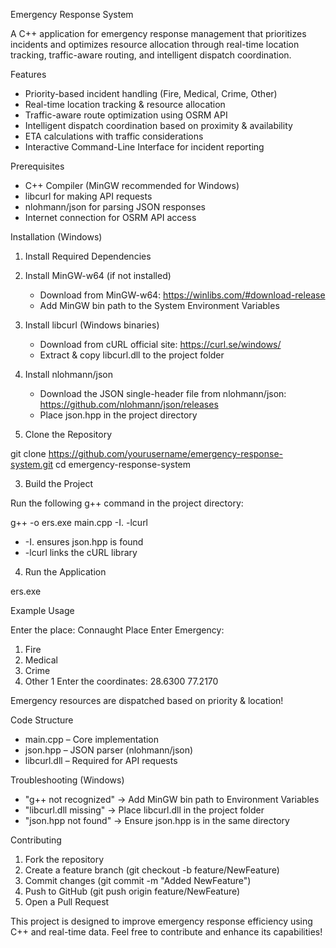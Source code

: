 Emergency Response System

A C++ application for emergency response management that prioritizes incidents and optimizes resource allocation through real-time location tracking, traffic-aware routing, and intelligent dispatch coordination.

Features

- Priority-based incident handling (Fire, Medical, Crime, Other)
- Real-time location tracking & resource allocation
- Traffic-aware route optimization using OSRM API
- Intelligent dispatch coordination based on proximity & availability
- ETA calculations with traffic considerations
- Interactive Command-Line Interface for incident reporting

Prerequisites

- C++ Compiler (MinGW recommended for Windows)
- libcurl for making API requests
- nlohmann/json for parsing JSON responses
- Internet connection for OSRM API access

Installation (Windows)

1. Install Required Dependencies

1. Install MinGW-w64 (if not installed)
   - Download from MinGW-w64: https://winlibs.com/#download-release
   - Add MinGW bin path to the System Environment Variables

2. Install libcurl (Windows binaries)
   - Download from cURL official site: https://curl.se/windows/
   - Extract & copy libcurl.dll to the project folder

3. Install nlohmann/json
   - Download the JSON single-header file from nlohmann/json: https://github.com/nlohmann/json/releases
   - Place json.hpp in the project directory

2. Clone the Repository

git clone https://github.com/yourusername/emergency-response-system.git
cd emergency-response-system

3. Build the Project

Run the following g++ command in the project directory:

g++ -o ers.exe main.cpp -I. -lcurl

- -I. ensures json.hpp is found
- -lcurl links the cURL library

4. Run the Application

ers.exe

Example Usage

Enter the place: Connaught Place
Enter Emergency:
1. Fire
2. Medical
3. Crime
4. Other
1
Enter the coordinates: 28.6300 77.2170

Emergency resources are dispatched based on priority & location!

Code Structure

- main.cpp – Core implementation
- json.hpp – JSON parser (nlohmann/json)
- libcurl.dll – Required for API requests

Troubleshooting (Windows)

- "g++ not recognized" → Add MinGW bin path to Environment Variables
- "libcurl.dll missing" → Place libcurl.dll in the project folder
- "json.hpp not found" → Ensure json.hpp is in the same directory

Contributing

1. Fork the repository
2. Create a feature branch (git checkout -b feature/NewFeature)
3. Commit changes (git commit -m "Added NewFeature")
4. Push to GitHub (git push origin feature/NewFeature)
5. Open a Pull Request

This project is designed to improve emergency response efficiency using C++ and real-time data. Feel free to contribute and enhance its capabilities!

